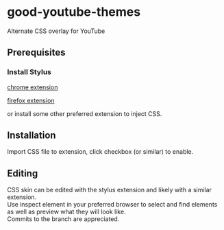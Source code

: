 # good-youtube-themes
Alternate CSS overlay for YouTube

## Prerequisites

### Install Stylus

[chrome extension](https://chrome.google.com/webstore/detail/stylus/clngdbkpkpeebahjckkjfobafhncgmne)

[firefox extension](https://addons.mozilla.org/en-US/firefox/addon/styl-us/)

or install some other preferred extension to inject CSS.

## Installation

Import CSS file to extension, click checkbox (or similar) to enable.

## Editing

CSS skin can be edited with the stylus extension and likely with a similar extension.  
Use inspect element in your preferred browser to select and find elements as well as preview what they will look like.  
Commits to the branch are appreciated.  
